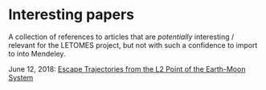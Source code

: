 # Interesting papers

A collection of references to articles that are *potentially* interesting / relevant for the LETOMES project, but not with such a confidence to import to into Mendeley.



June 12, 2018: [Escape Trajectories from the L2 Point of the Earth-Moon System](https://www.jstage.jst.go.jp/article/tjsass/57/4/57_238/_pdf) 

